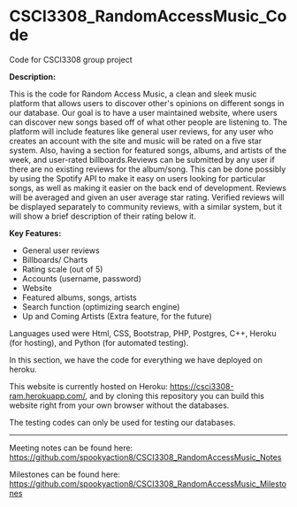 # CSCI3308_RandomAccessMusic_Code
Code for CSCI3308 group project

**Description:**

This is the code for Random Access Music, a clean and sleek music platform that  allows users to discover other's opinions on 
different songs in our database. Our goal is to have a user maintained website, where users can discover new songs based off of what other people are listening to. The platform will include features like general user reviews, for any user who creates an account with the site and music will be rated on a five star system. Also, having a section for featured songs, albums, and artists of the week, and user-rated billboards.Reviews can be submitted by any user if there are no existing reviews for the album/song. This can be done possibly by using the Spotify API to make it easy on users looking for particular songs, as well as making it easier on the back end of development. Reviews will be averaged and given an user average star rating. Verified reviews will be displayed separately to community reviews, with a similar system, but it will show a brief description of their rating below it.

**Key Features:**
- General user reviews
- Billboards/ Charts
- Rating scale (out of 5)
- Accounts (username, password)
- Website
- Featured albums, songs, artists
- Search function (optimizing search engine)
- Up and Coming Artists (Extra feature, for the future)


Languages used were Html, CSS, Bootstrap, PHP, Postgres, C++, Heroku (for hosting), and Python (for automated testing).

In this section, we have the code for everything we have deployed on heroku. 

This website is currently hosted on Heroku: https://csci3308-ram.herokuapp.com/, 
and by cloning this repository you can build this website right from your own browser without the databases. 

The testing codes can only be used for testing our databases. 

------------------------------------------------------------------------------------------------------------------------------

Meeting notes can be found here: https://github.com/spookyaction8/CSCI3308_RandomAccessMusic_Notes

Milestones can be found here: https://github.com/spookyaction8/CSCI3308_RandomAccessMusic_Milestones
